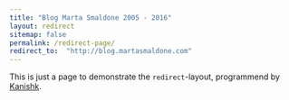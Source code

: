 ```yaml
---
title: "Blog Marta Smaldone 2005 - 2016"
layout: redirect
sitemap: false
permalink: /redirect-page/
redirect_to:  "http://blog.martasmaldone.com"
---
```

This is just a page to demonstrate the `redirect`-layout, programmend by [Kanishk](http://codingtips.kanishkkunal.in/about/).